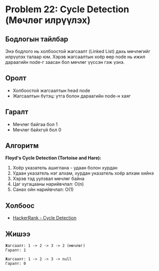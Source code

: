 # Problem 22: Cycle Detection (Мөчлөг илрүүлэх)

## Бодлогын тайлбар

Энэ бодлого нь холбоостой жагсаалт (Linked List) дахь мөчлөгийг илрүүлэх талаар юм. Хэрэв жагсаалтын хоёр өөр node нь ижил дараагийн node-г заасан бол мөчлөг үүссэн гэж үзнэ.

## Оролт

- Холбоостой жагсаалтын head node
- Жагсаалтын бүтэц: утга болон дараагийн node-н хаяг

## Гаралт

- Мөчлөг байгаа бол 1
- Мөчлөг байхгүй бол 0

## Алгоритм

**Floyd's Cycle Detection (Tortoise and Hare):**

1. Хоёр указатель ашиглана - удаан болон хурдан
2. Удаан указатель нэг алхам, хурдан указатель хоёр алхам хийнэ
3. Хэрэв тэд уулзвал мөчлөг байна
4. Цаг хугацааны нарийвчлал: O(n)
5. Санах ойн нарийвчлал: O(1)

## Холбоос

- [HackerRank - Cycle Detection](https://www.hackerrank.com/challenges/detect-whether-a-linked-list-contains-a-cycle)

## Жишээ

```
Жагсаалт: 1 -> 2 -> 3 -> 2 (мөчлөг)
Гаралт: 1

Жагсаалт: 1 -> 2 -> 3 -> null
Гаралт: 0
```
